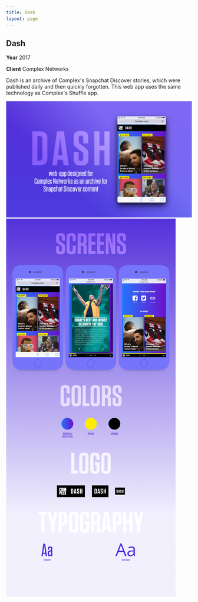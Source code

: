 ```yaml
---
title: Dash
layout: page
---
```


<div class="container-float">
  <h2>Dash</h2>
  <p><strong>Year</strong> 2017</p>
  <p><strong>Client</strong> Complex Networks</p>
  <p>Dash is an archive of Complex's Snapchat Discover stories, which were published daily and then quickly forgotten. This web app uses the same technology as Complex's Shuffle app.</p>
</div>
<div class="container-float">
  <img src="/assets/project/dash-1.png" alt="">
  <img src="/assets/project/dash-2.png" alt="">
</div>
